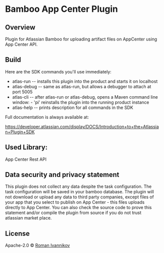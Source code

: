 # Bamboo App Center Plugin

## Overview
Plugin for Atlassian Bamboo for uploading artifact files on AppCenter using App Center API.

## Build
Here are the SDK commands you'll use immediately:

* atlas-run -- installs this plugin into the product and starts it on localhost
* atlas-debug -- same as atlas-run, but allows a debugger to attach at port 5005
* atlas-cli -- after atlas-run or atlas-debug, opens a Maven command line window: - 'pi' reinstalls the plugin into the running product instance
* atlas-help -- prints description for all commands in the SDK

Full documentation is always available at:

https://developer.atlassian.com/display/DOCS/Introduction+to+the+Atlassian+Plugin+SDK

## Used Library:
App Center Rest API
## Data security and privacy statement
This plugin does not collect any data despite the task configuration. The task configuration will be saved in your bamboo database. The plugin will not download or upload any data to third party companies, except files of your app that you select to publish on App Center - this files uploads directly to App Center. You can also check the source code to prove this statement and/or compile the plugin from source if you do not trust atlassian market place.

## License
Apache-2.0 © [Roman Ivannikov]()

